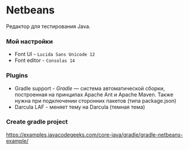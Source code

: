 # Netbeans 
Редактор для тестирования Java.

### Мой настройки
* Font UI - `Lucida Sans Unicode 12`
* Font editor - `Consolas 14`

### Plugins 
* Gradle support - *Gradle* — система автоматической сборки, построенная на принципах Apache Ant и Apache Maven. Также нужна при подключении сторонних пакетов (типа package.json)
* Darcula LAF - меняет тему на Darcula (темная тема)

### Create gradle project
https://examples.javacodegeeks.com/core-java/gradle/gradle-netbeans-example/